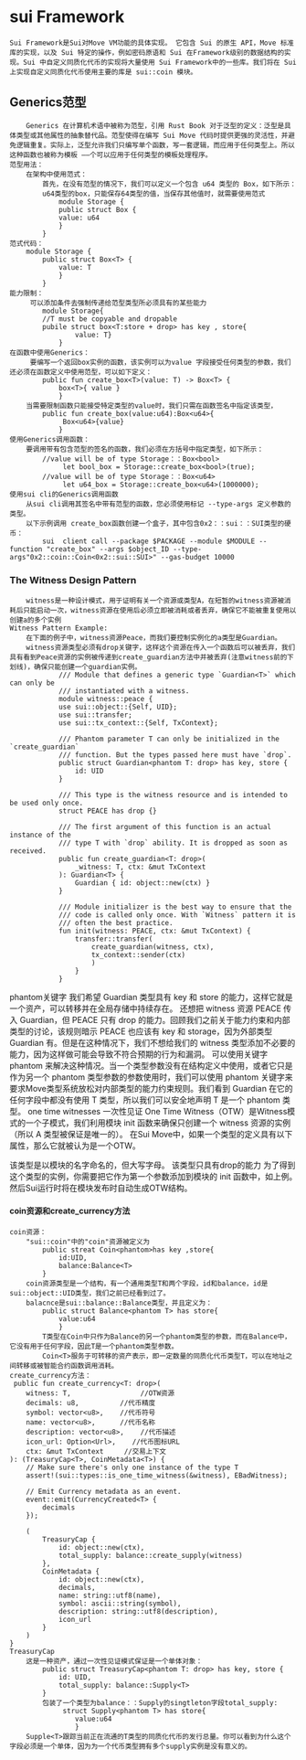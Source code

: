 # sui Framework
    Sui Framework是Sui对Move VM功能的具体实现。 它包含 Sui 的原生 API，Move 标准库的实现，以及 Sui 特定的操作，例如密码原语和 Sui 在Framework级别的数据结构的实现。Sui 中自定义同质化代币的实现将大量使用 Sui Framework中的一些库。我们将在 Sui 上实现自定义同质化代币使用主要的库是 sui::coin 模块。
## Generics范型
        Generics 在计算机术语中被称为范型，引用 Rust Book 对于泛型的定义：泛型是具体类型或其他属性的抽象替代品。范型使得在编写 Sui Move 代码时提供更强的灵活性，并避免逻辑重复。实际上，泛型允许我们只编写单个函数，写一套逻辑，而应用于任何类型上。所以这种函数也被称为模板 ——个可以应用于任何类型的模板处理程序。
    范型用法：
        在架构中使用范式：
            首先，在没有范型的情况下，我们可以定义一个包含 u64 类型的 Box，如下所示：
            u64类型的box，只能保存64类型的值，当保存其他值时，就需要使用范式
                module Storage {
                public struct Box {
                value: u64
                }
            }
    范式代码：
        module Storage {
            public struct Box<T> {
                value: T
                }
            }
    能力限制：
         可以添加条件去强制传递给范型类型所必须具有的某些能力
            module Storage{
            //T must be copyable and dropable
            pubile struct box<T:store + drop> has key , store{
                    value: T}
                }
    在函数中使用Generics：
         要编写一个返回box实例的函数，该实例可以为value 字段接受任何类型的参数，我们还必须在函数定义中使用范型，可以如下定义：
            public fun create_box<T>(value: T) -> Box<T> {
                box<T>{ value }
                }
        当需要限制函数只能接受特定类型的value时，我们只需在函数签名中指定该类型，
            public fun create_box(value:u64):Box<u64>{
                 Box<u64>{value}
                }
    使用Generics调用函数：
        要调用带有包含范型的签名的函数，我们必须在方括号中指定类型，如下所示：
            //value will be of type Storage：：Box<bool>
                 let bool_box = Storage::create_box<bool>(true);
            //value will be of type Storage：：Box<u64>
                 let u64_box = Storage::create_box<u64>(1000000);
    使用sui cli的Generics调用函数
        从sui cli调用其签名中带有范型的函数，您必须使用标记 --type-args 定义参数的类型。
        以下示例调用 create_box函数创建一个盒子，其中包含0x2：：sui：：SUI类型的硬币：
            sui  client call --package $PACKAGE --module $MODULE --function "create_box" --args $object_ID --type-args"0x2::coin::Coin<0x2::sui::SUI>" --gas-budget 10000
### The Witness Design Pattern
        witness是一种设计模式，用于证明有关一个资源或类型A，在短暂的witness资源被消耗后只能启动一次，witness资源在使用后必须立即被消耗或者丢弃，确保它不能被重复使用以创建a的多个实例
    Witness Pattern Example:
        在下面的例子中，witness资源Peace，而我们要控制实例化的a类型是Guardian。
        witness资源类型必须有drop关键字，这样这个资源在传入一个函数后可以被丢弃，我们具有看到Peace资源的实例被传递到create_guardian方法中并被丢弃(注意witness前的下划线)，确保只能创建一个guardian实例。
                /// Module that defines a generic type `Guardian<T>` which can only be
                /// instantiated with a witness.
                module witness::peace {
                use sui::object::{Self, UID};
                use sui::transfer;
                use sui::tx_context::{Self, TxContext};

                /// Phantom parameter T can only be initialized in the `create_guardian`
                /// function. But the types passed here must have `drop`.
                public struct Guardian<phantom T: drop> has key, store {
                    id: UID
                }

                /// This type is the witness resource and is intended to be used only once.
                struct PEACE has drop {}

                /// The first argument of this function is an actual instance of the
                /// type T with `drop` ability. It is dropped as soon as received.
                public fun create_guardian<T: drop>(
                    _witness: T, ctx: &mut TxContext
                ): Guardian<T> {
                    Guardian { id: object::new(ctx) }
                }

                /// Module initializer is the best way to ensure that the
                /// code is called only once. With `Witness` pattern it is
                /// often the best practice.
                fun init(witness: PEACE, ctx: &mut TxContext) {
                    transfer::transfer(
                        create_guardian(witness, ctx),
                        tx_context::sender(ctx)
                        )
                    }
                }

phantom关键字
    我们希望 Guardian 类型具有 key 和 store 的能力，这样它就是一个资产，可以转移并在全局存储中持续存在。
    还想把 witness 资源 PEACE 传入 Guardian，但 PEACE 只有 drop 的能力。回顾我们之前关于能力约束和内部类型的讨论，该规则暗示 PEACE 也应该有 key 和 storage，因为外部类型 Guardian 有。但是在这种情况下，我们不想给我们的 witness 类型添加不必要的能力，因为这样做可能会导致不符合预期的行为和漏洞。
    可以使用关键字 phantom 来解决这种情况。当一个类型参数没有在结构定义中使用，或者它只是作为另一个 phantom 类型参数的参数使用时，我们可以使用 phantom 关键字来要求Move类型系统放松对内部类型的能力约束规则。我们看到 Guardian 在它的任何字段中都没有使用 T 类型，所以我们可以安全地声明 T 是一个 phantom 类型。
one time witnesses
    一次性见证 One Time Witness（OTW）是Witness模式的一个子模式，我们利用模块 init 函数来确保只创建一个 witness 资源的实例（所以 A 类型被保证是唯一的）。
    在Sui Move中，如果一个类型的定义具有以下属性，那么它就被认为是一个OTW。

该类型是以模块的名字命名的，但大写字母。
该类型只具有drop的能力
为了得到这个类型的实例，你需要把它作为第一个参数添加到模块的 init 函数中，如上例。然后Sui运行时将在模块发布时自动生成OTW结构。
#### coin资源和create_currency方法
    coin资源：
        "sui::coin"中的"coin"资源被定义为
            public streat Coin<phantom>has key ,store{
                id:UID,
                balance:Balance<T>
            }
        coin资源类型是一个结构，有一个通用类型T和两个字段，id和balance，id是sui::object::UID类型，我们之前已经看到过了。
        balacnce是sui::balance::Balance类型，并且定义为：
            public struct Balance<phantom T> has store{
                value:u64
                }
            T类型在Coin中只作为Balance的另一个phantom类型的参数，而在Balance中，它没有用于任何字段，因此T是一个phantom类型参数。
            Coin<T>服务于可转移的资产表示，即一定数量的同质化代币类型T，可以在地址之间转移或被智能合约函数调用消耗。
    create_currency方法：
     public fun create_currency<T: drop>(
        witness: T,                 //OTW资源
        decimals: u8,          //代币精度
        symbol: vector<u8>,    //代币符号
        name: vector<u8>,      //代币名称
        description: vector<u8>,    //代币描述
        icon_url: Option<Url>,    //代币图标URL
        ctx: &mut TxContext     //交易上下文
    ): (TreasuryCap<T>, CoinMetadata<T>) {
        // Make sure there's only one instance of the type T
        assert!(sui::types::is_one_time_witness(&witness), EBadWitness);

        // Emit Currency metadata as an event.
        event::emit(CurrencyCreated<T> {
            decimals
        });

        (
            TreasuryCap {
                id: object::new(ctx),
                total_supply: balance::create_supply(witness)
            },
            CoinMetadata {
                id: object::new(ctx),
                decimals,
                name: string::utf8(name),
                symbol: ascii::string(symbol),
                description: string::utf8(description),
                icon_url
            }
        )
    }
    TreasuryCap
        这是一种资产，通过一次性见证模式保证是一个单体对象：
            public struct TreasuryCap<phantom T: drop> has key, store {
                id: UID,
                total_supply: balance::Supply<T>
            }
            包装了一个类型为balance：：Supply的singtleton字段total_supply:
                 struct Supply<phantom T> has store{
                    value:u64
                    }
        Supple<T>跟踪当前正在流通的T类型的同质化代币的发行总量。你可以看到为什么这个字段必须是一个单体，因为为一个代币类型拥有多个supply实例是没有意义的。



















